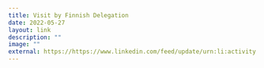 ```yaml
---
title: Visit by Finnish Delegation
date: 2022-05-27
layout: link
description: ""
image: ""
external: https://https://www.linkedin.com/feed/update/urn:li:activity:6940959820229292032/
---
```

